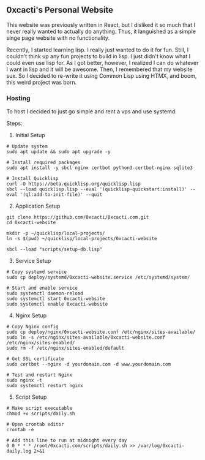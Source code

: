 ## 0xcacti's Personal Website 

This website was previously written in React, but 
I disliked it so much that I never really wanted to 
actually do anything.  Thus, it languished as a 
simple singe page website with no functionality.

Recently, I started learning lisp.  I really just wanted to 
do it for fun.  Still, I couldn't think up any fun projects to build in 
lisp. I just didn't know what I could even use lisp for. As I got better, 
however, I realized I can do whatever I want in lisp and it will be awesome. 
Then, I remembered that my website sux. 
So I decided to re-write it using Common Lisp using HTMX, and boom, this weird project was born.


### Hosting 

To host I decided to just go simple and rent a vps and use systemd. 

Steps: 

1. Initial Setup 

``` 
# Update system
sudo apt update && sudo apt upgrade -y

# Install required packages
sudo apt install -y sbcl nginx certbot python3-certbot-nginx sqlite3

# Install Quicklisp
curl -O https://beta.quicklisp.org/quicklisp.lisp
sbcl --load quicklisp.lisp --eval '(quicklisp-quickstart:install)' --eval '(ql:add-to-init-file)' --quit
```

2. Application Setup 

```
git clone https://github.com/0xcacti/0xcacti.com.git
cd 0xcacti-website

mkdir -p ~/quicklisp/local-projects/
ln -s $(pwd) ~/quicklisp/local-projects/0xcacti-website

sbcl --load "scripts/setup-db.lisp"
```

3. Service Setup 

```
# Copy systemd service
sudo cp deploy/systemd/0xcacti-website.service /etc/systemd/system/

# Start and enable service
sudo systemctl daemon-reload
sudo systemctl start 0xcacti-website
sudo systemctl enable 0xcacti-website
```

4. Nginx Setup 

```
# Copy Nginx config
sudo cp deploy/nginx/0xcacti-website.conf /etc/nginx/sites-available/
sudo ln -s /etc/nginx/sites-available/0xcacti-website.conf /etc/nginx/sites-enabled/
sudo rm -f /etc/nginx/sites-enabled/default

# Get SSL certificate
sudo certbot --nginx -d yourdomain.com -d www.yourdomain.com

# Test and restart Nginx
sudo nginx -t
sudo systemctl restart nginx
```

5. Script Setup 

``` 
# Make script executable
chmod +x scripts/daily.sh

# Open crontab editor
crontab -e

# Add this line to run at midnight every day
0 0 * * * /root/0xcacti.com/scripts/daily.sh >> /var/log/0xcacti-daily.log 2>&1
```
